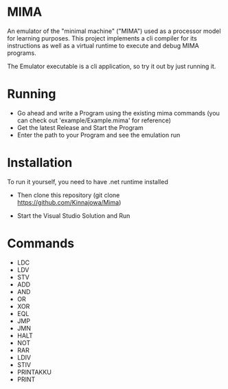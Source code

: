 ﻿# MIMA 
An emulator of the "minimal machine" ("MIMA") used as a processor model for learning purposes.
This project implements a cli compiler for its instructions as well as a virtual runtime to execute and debug MIMA programs.

The Emulator executable is a cli application, so try it out by just running it.

# Running

- Go ahead and write a Program using the existing mima commands (you can check out 'example/Example.mima' for reference)
- Get the latest Release and Start the Program
- Enter the path to your Program and see the emulation run

# Installation

To run it yourself, you need to have .net runtime installed

- Then clone this repository (git clone https://github.com/Kinnajowa/Mima)

- Start the Visual Studio Solution and Run

# Commands

- LDC
- LDV
- STV
- ADD
- AND
- OR
- XOR
- EQL
- JMP
- JMN
- HALT
- NOT
- RAR
- LDIV
- STIV
- PRINTAKKU
- PRINT